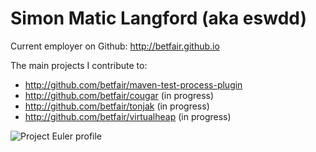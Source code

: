 Simon Matic Langford (aka eswdd)
================================

Current employer on Github: http://betfair.github.io

The main projects I contribute to:
* http://github.com/betfair/maven-test-process-plugin
* http://github.com/betfair/cougar (in progress)
* http://github.com/betfair/tonjak (in progress)
* http://github.com/betfair/virtualheap (in progress)

![Project Euler profile](http://projecteuler.net/profile/eswdd.png)
